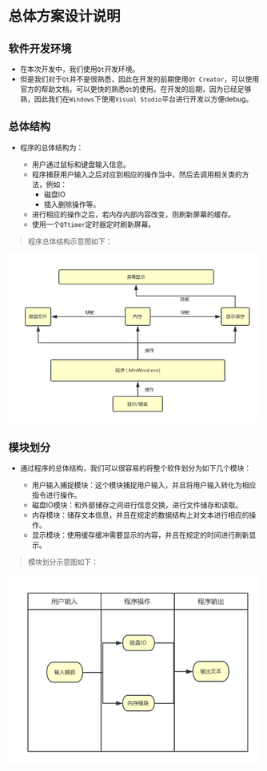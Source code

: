 # 总体方案设计说明

## 软件开发环境

* 在本次开发中，我们使用`Qt`开发环境。
* 但是我们对于`Qt`并不是很熟悉，因此在开发的前期使用`Qt Creator`，可以使用官方的帮助文档，可以更快的熟悉`Qt`的使用。在开发的后期，因为已经足够熟，因此我们在`Windows`下使用`Visual Studio`平台进行开发以方便debug。

## 总体结构

* 程序的总体结构为：

  * 用户通过鼠标和键盘输入信息。
  * 程序捕获用户输入之后对应到相应的操作当中，然后去调用相关类的方法，例如：
    * 磁盘IO
    * 插入删除操作等。
  * 进行相应的操作之后，若内存内部内容改变，则刷新屏幕的缓存。
  * 使用一个`QTtimer`定时器定时刷新屏幕。

> 程序总体结构示意图如下：

![总体结构](总体结构.png)

## 模块划分

* 通过程序的总体结构，我们可以很容易的将整个软件划分为如下几个模块：

  * 用户输入捕捉模块：这个模块捕捉用户输入，并且将用户输入转化为相应指令进行操作。
  * 磁盘IO模块：和外部储存之间进行信息交换，进行文件储存和读取。
  * 内存模块：储存文本信息，并且在规定的数据结构上对文本进行相应的操作。
  * 显示模块：使用缓存缓冲需要显示的内容，并且在规定的时间进行刷新显示。

> 模块划分示意图如下：

![模块划分](模块划分.png)